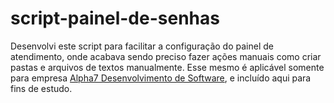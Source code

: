 # script-painel-de-senhas
Desenvolvi este script para facilitar a configuração do painel de atendimento, onde acabava sendo preciso fazer ações manuais como criar pastas e arquivos de textos manualmente.
Esse mesmo é aplicável somente para empresa <a href="https://a7.net.br/" target="_blank"> Alpha7 Desenvolvimento de Software</a>, e incluído aqui para fins de estudo.<p></p>
